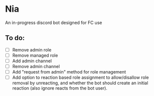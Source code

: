 # Nia
An in-progress discord bot designed for FC use

## To do:
- [ ] Remove admin role
- [ ] Remove managed role
- [ ] Add admin channel
- [ ] Remove admin channel
- [ ] Add "request from admin" method for role management
- [ ] Add option to reaction based role assignment to allow/disallow role removal by unreacting, and whether the bot should create an initial reaction (also ignore reacts from the bot user).